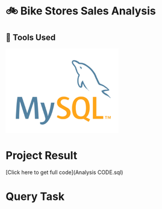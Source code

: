 # 🚲 Bike Stores Sales Analysis




## 🔨 Tools Used
<img src="Outputs/mysql.webp" alt="mysql_img.png" width="300"/> &nbsp;

# Project Result
[Click here to get full code](Analysis CODE.sql)

# Query Task
